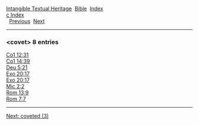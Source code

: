 [Intangible Textual Heritage](../../index)  [Bible](../index) 
[Index](index)   
[c Index](_c_)  
  [Previous](c02660)  [Next](c02662) 

------------------------------------------------------------------------

### &lt;covet&gt; 8 entries

[Co1 12:31](../kjv/co1012.htm#031)  
[Co1 14:39](../kjv/co1014.htm#039)  
[Deu 5:21](../kjv/deu005.htm#021)  
[Exo 20:17](../kjv/exo020.htm#017)  
[Exo 20:17](../kjv/exo020.htm#017)  
[Mic 2:2](../kjv/mic002.htm#002)  
[Rom 13:9](../kjv/rom013.htm#009)  
[Rom 7:7](../kjv/rom007.htm#007)  

------------------------------------------------------------------------

[Next: coveted (3)](c02662)
